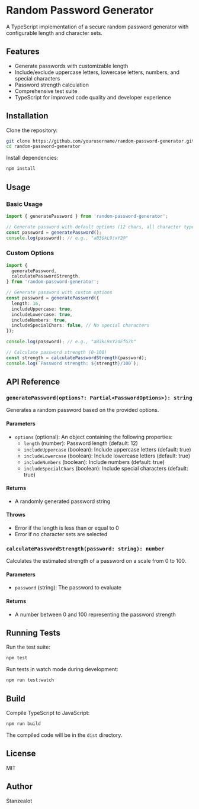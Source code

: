 # Random Password Generator

A TypeScript implementation of a secure random password generator with configurable length and character sets.

## Features

- Generate passwords with customizable length
- Include/exclude uppercase letters, lowercase letters, numbers, and special characters
- Password strength calculation
- Comprehensive test suite
- TypeScript for improved code quality and developer experience

## Installation

Clone the repository:

```bash
git clone https://github.com/yourusername/random-password-generator.git
cd random-password-generator
```

Install dependencies:

```bash
npm install
```

## Usage

### Basic Usage

```typescript
import { generatePassword } from 'random-password-generator';

// Generate password with default options (12 chars, all character types)
const password = generatePassword();
console.log(password); // e.g., "aB3$kL9!xY2@"
```

### Custom Options

```typescript
import {
  generatePassword,
  calculatePasswordStrength,
} from 'random-password-generator';

// Generate password with custom options
const password = generatePassword({
  length: 16,
  includeUppercase: true,
  includeLowercase: true,
  includeNumbers: true,
  includeSpecialChars: false, // No special characters
});

console.log(password); // e.g., "aB3kL9xY2dEfG7h"

// Calculate password strength (0-100)
const strength = calculatePasswordStrength(password);
console.log(`Password strength: ${strength}/100`);
```

## API Reference

### `generatePassword(options?: Partial<PasswordOptions>): string`

Generates a random password based on the provided options.

#### Parameters

- `options` (optional): An object containing the following properties:
  - `length` (number): Password length (default: 12)
  - `includeUppercase` (boolean): Include uppercase letters (default: true)
  - `includeLowercase` (boolean): Include lowercase letters (default: true)
  - `includeNumbers` (boolean): Include numbers (default: true)
  - `includeSpecialChars` (boolean): Include special characters (default: true)

#### Returns

- A randomly generated password string

#### Throws

- Error if the length is less than or equal to 0
- Error if no character sets are selected

### `calculatePasswordStrength(password: string): number`

Calculates the estimated strength of a password on a scale from 0 to 100.

#### Parameters

- `password` (string): The password to evaluate

#### Returns

- A number between 0 and 100 representing the password strength

## Running Tests

Run the test suite:

```bash
npm test
```

Run tests in watch mode during development:

```bash
npm run test:watch
```

## Build

Compile TypeScript to JavaScript:

```bash
npm run build
```

The compiled code will be in the `dist` directory.

## License

MIT

## Author

Stanzealot
